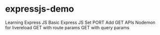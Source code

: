 # expressjs-demo
Learning Express JS
Basic Express JS
Set PORT
Add GET APIs
Nodemon for livereload
GET with route params
GET with query params